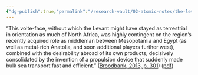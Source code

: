```yaml
---
{"dg-publish":true,"permalink":"/research-vault/02-atomic-notes/the-levant-was-not-a-focus-of-maritime-activity-in-the-neolithic-but-later-became-a-hub-as-the-middleman-between-mesopotamia-and-egypt/"}
---
```


“This volte-face, without which the Levant might have stayed as terrestrial in orientation as much of North Africa, was highly contingent on the region’s recently acquired role as middleman between Mesopotamia and Egypt (as well as metal-rich Anatolia, and soon additional players further west), combined with the desirability abroad of its own products, decisively consolidated by the invention of a propulsion device that suddenly made bulk sea transport fast and efficient.” ([Broodbank, 2013, p. 301](zotero://select/library/items/IR54JIQG)) ([pdf](zotero://open-pdf/library/items/85K7BT2G?page=278&annotation=BZRQAJ8P))
